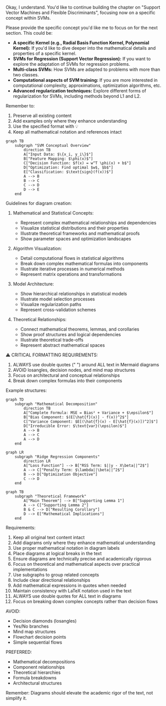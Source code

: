 Okay, I understand. You'd like to continue building the chapter on "Support Vector Machines and Flexible Discriminants", focusing now on a specific concept within SVMs.

Please provide the specific concept you'd like me to focus on for the next section. This could be:

*   **A specific Kernel (e.g., Radial Basis Function Kernel, Polynomial Kernel):** If you'd like to dive deeper into the mathematical details and properties of a specific kernel.
*   **SVMs for Regression (Support Vector Regression):** If you want to explore the adaptation of SVMs for regression problems.
*   **Multi-class SVMs:** How SVMs are adapted to problems with more than two classes.
*   **Computational aspects of SVM training:** If you are more interested in computational complexity, approximations, optimization algorithms, etc.
*   **Advanced regularization techniques:** Explore different forms of regularization for SVMs, including methods beyond L1 and L2.

Remember to:
1. Preserve all existing content
2. Add examples only where they enhance understanding
3. Use the specified format with 💡
4. Keep all mathematical notation and references intact

```mermaid
graph TB
    subgraph "SVM Conceptual Overview"
        direction TB
        A["Input Data: $\{x_i, y_i\}$"]
        B["Feature Mapping: $\phi(x)$"]
        C["Decision Function: $f(x) = w^T \phi(x) + b$"]
        D["Optimization: Find optimal $w$, $b$"]
        E["Classification: $\text{sign}(f(x))$"]
        A --> B
        B --> C
        C --> D
        D --> E
    end
```

Guidelines for diagram creation:

1. Mathematical and Statistical Concepts:
   - Represent complex mathematical relationships and dependencies
   - Visualize statistical distributions and their properties
   - Illustrate theoretical frameworks and mathematical proofs
   - Show parameter spaces and optimization landscapes

2. Algorithm Visualization:
   - Detail computational flows in statistical algorithms
   - Break down complex mathematical formulas into components
   - Illustrate iterative processes in numerical methods
   - Represent matrix operations and transformations

3. Model Architecture:
   - Show hierarchical relationships in statistical models
   - Illustrate model selection processes
   - Visualize regularization paths
   - Represent cross-validation schemes

4. Theoretical Relationships:
   - Connect mathematical theorems, lemmas, and corollaries
   - Show proof structures and logical dependencies
   - Illustrate theoretical trade-offs
   - Represent abstract mathematical spaces

⚠️ CRITICAL FORMATTING REQUIREMENTS:
1. ALWAYS use double quotes (" ") around ALL text in Mermaid diagrams
2. AVOID losangles, decision nodes, and mind map structures
3. Focus on architectural and conceptual relationships
4. Break down complex formulas into their components

Example structures:

```mermaid
graph TD
    subgraph "Mathematical Decomposition"
        direction TB
        A["Complete Formula: MSE = Bias² + Variance + $\epsilon$"]
        B["Bias Component: $(E[\hat{f}(x)] - f(x))^2$"]
        C["Variance Component: $E[(\hat{f}(x) - E[\hat{f}(x)])^2]$"]
        D["Irreducible Error: $\text{var}(\epsilon)$"]
        A --> B
        A --> C
        A --> D
    end
```

```mermaid
graph LR
    subgraph "Ridge Regression Components"
        direction LR
        A["Loss Function"] --> B["RSS Term: $||y - X\beta||^2$"]
        A --> C["Penalty Term: $\lambda||\beta||^2$"]
        B --> D["Optimization Objective"]
        C --> D
    end
```

```mermaid
graph TB
    subgraph "Theoretical Framework"
        A["Main Theorem"] --> B["Supporting Lemma 1"]
        A --> C["Supporting Lemma 2"]
        B & C --> D["Resulting Corollary"]
        D --> E["Mathematical Implications"]
    end
```

Requirements:
1. Keep all original text content intact
2. Add diagrams only where they enhance mathematical understanding
3. Use proper mathematical notation in diagram labels
4. Place diagrams at logical breaks in the text
5. Ensure diagrams are technically precise and academically rigorous
6. Focus on theoretical and mathematical aspects over practical implementations
7. Use subgraphs to group related concepts
8. Include clear directional relationships
9. Add mathematical expressions in quotes when needed
10. Maintain consistency with LaTeX notation used in the text
11. ALWAYS use double quotes for ALL text in diagrams
12. Focus on breaking down complex concepts rather than decision flows

AVOID:
- Decision diamonds (losangles)
- Yes/No branches
- Mind map structures
- Flowchart decision points
- Simple sequential flows

PREFERRED:
- Mathematical decompositions
- Component relationships
- Theoretical hierarchies
- Formula breakdowns
- Architectural structures

Remember: Diagrams should elevate the academic rigor of the text, not simplify it.
